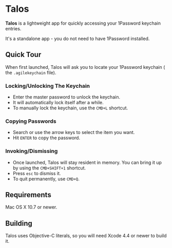 Talos
======

**Talos** is a lightweight app for quickly accessing your 1Password keychain entries.

It's a standalone app - you do not need to have 1Password installed.

Quick Tour
-----------
When first launched, Talos will ask you to locate your 1Password keychain ( the `.agilekeychain` file).

### Locking/Unlocking The Keychain

* Enter the master password to unlock the keychain.
* It will automatically lock itself after a while.
* To manually lock the keychain, use the `CMD+L` shortcut.

### Copying Passwords

* Search or use the arrow keys to select the item you want.
* Hit `ENTER` to copy the password.

### Invoking/Dismissing

* Once launched, Talos will stay resident in memory. You can bring it up by using the `CMD+SHIFT+1` shortcut.
* Press `esc` to dismiss it.
* To quit permanently, use `CMD+Q`.

Requirements
-------------

Mac OS X 10.7 or newer.

Building
---------

Talos uses Objective-C literals, so you will need Xcode 4.4 or newer to build it.